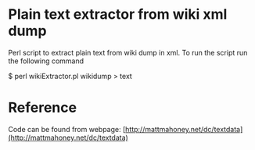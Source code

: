 # Plain text extractor from wiki xml dump

Perl script to extract plain text from wiki dump in xml. To run the script run the following command

\$ perl wikiExtractor.pl wikidump > text

# Reference

Code can be found from webpage:
[http://mattmahoney.net/dc/textdata](http://mattmahoney.net/dc/textdata)
